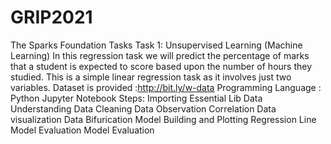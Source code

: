 # GRIP2021
The Sparks Foundation Tasks 
Task 1: Unsupervised Learning (Machine Learning) In this regression task we will predict the percentage of marks that a student is expected to score based upon the number of hours they studied. This is a simple linear regression task as it involves just two variables. Dataset is provided :http://bit.ly/w-data Programming Language : Python Jupyter Notebook Steps: Importing Essential Lib Data Understanding Data Cleaning Data Observation Correlation Data visualization Data Bifurication Model Building and Plotting Regression Line Model Evaluation Model Evaluation
